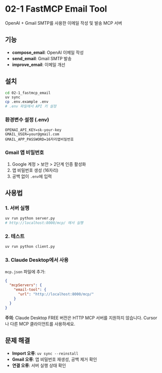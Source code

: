 # 02-1 FastMCP Email Tool

OpenAI + Gmail SMTP를 사용한 이메일 작성 및 발송 MCP 서버

## 기능

- **compose_email**: OpenAI 이메일 작성
- **send_email**: Gmail SMTP 발송
- **improve_email**: 이메일 개선

## 설치

```bash
cd 02-1_fastmcp_email
uv sync
cp .env.example .env
# .env 파일에서 API 키 설정
```

### 환경변수 설정 (.env)
```env
OPENAI_API_KEY=sk-your-key
GMAIL_USER=your@gmail.com
GMAIL_APP_PASSWORD=16자리앱비밀번호
```

### Gmail 앱 비밀번호
1. Google 계정 > 보안 > 2단계 인증 활성화
2. 앱 비밀번호 생성 (16자리)
3. 공백 없이 `.env`에 입력

## 사용법

### 1. 서버 실행
```bash
uv run python server.py
# http://localhost:8000/mcp/ 에서 실행
```

### 2. 테스트
```bash
uv run python client.py
```

### 3. Claude Desktop에서 사용

`mcp.json` 파일에 추가:
```json
{
  "mcpServers": {
    "email-tool": {
      "url": "http://localhost:8000/mcp/"
    }
  }
}
```

**주의**: Claude Desktop FREE 버전은 HTTP MCP 서버를 지원하지 않습니다. Cursor나 다른 MCP 클라이언트를 사용하세요.

## 문제 해결

- **Import 오류**: `uv sync --reinstall`
- **Gmail 오류**: 앱 비밀번호 재생성, 공백 제거 확인
- **연결 오류**: 서버 실행 상태 확인